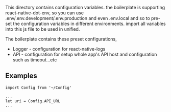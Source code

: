 This directory contains configuration variables. the boilerplate is supporting react-native-dot-env, so you can use
.env/.env.development/.env.production and even .env.local and so to pre-set the configuration variables in different
environments. import all variables into this js file to be used in unified.

The boilerplate contains these preset configurations,

- Logger - configuration for react-native-logs
- API - configuration for setup whole app's API host and configuration such as timeout...etc

## Examples

```
import Config from '~/Config'

...
let uri = Config.API_URL
...

```
